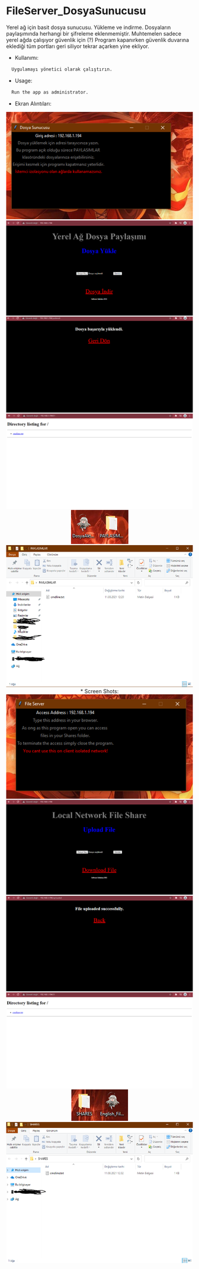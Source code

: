 # FileServer_DosyaSunucusu
Yerel ağ için basit dosya sunucusu. Yükleme ve indirme. Dosyaların paylaşımında herhangi bir şifreleme eklenmemiştir. Muhtemelen sadece yerel ağda çalışıyor güvenlik için (?) Program kapanırken güvenlik duvarına eklediği tüm portları geri siliyor tekrar açarken yine ekliyor.
* Kullanımı:
```sh
  Uygulamayı yönetici olarak çalıştırın.
 ```
* Usage:
```sh
  Run the app as administrator.
 ```
 * Ekran Alıntıları:
<p align="center">
  <a href="https://github.com/ny4rlk0/FileServer_DosyaSunucusu/">
    <img src="1.PNG">
  </a>
    <a href="https://github.com/ny4rlk0/FileServer_DosyaSunucusu/">
    <img src="2.PNG">
  </a>
    <a href="https://github.com/ny4rlk0/FileServer_DosyaSunucusu/">
    <img src="3.PNG">
  </a>
    <a href="https://github.com/ny4rlk0/FileServer_DosyaSunucusu/">
    <img src="4.PNG">
  </a>
    <a href="https://github.com/ny4rlk0/FileServer_DosyaSunucusu/">
    <img src="5.PNG">
  </a>
    <a href="https://github.com/ny4rlk0/FileServer_DosyaSunucusu/">
    <img src="6.PNG">
  </a>
* Screen Shots:
    <a href="https://github.com/ny4rlk0/FileServer_DosyaSunucusu/">
    <img src="i1.PNG">
  </a>
    <a href="https://github.com/ny4rlk0/FileServer_DosyaSunucusu/">
    <img src="i2.PNG">
  </a>
    <a href="https://github.com/ny4rlk0/FileServer_DosyaSunucusu/">
    <img src="i3.PNG">
  </a>
    <a href="https://github.com/ny4rlk0/FileServer_DosyaSunucusu/">
    <img src="i4.PNG">
  </a>
    <a href="https://github.com/ny4rlk0/FileServer_DosyaSunucusu/">
    <img src="i5.PNG">
  </a>
    <a href="https://github.com/ny4rlk0/FileServer_DosyaSunucusu/">
    <img src="i6.PNG">
  </a>
